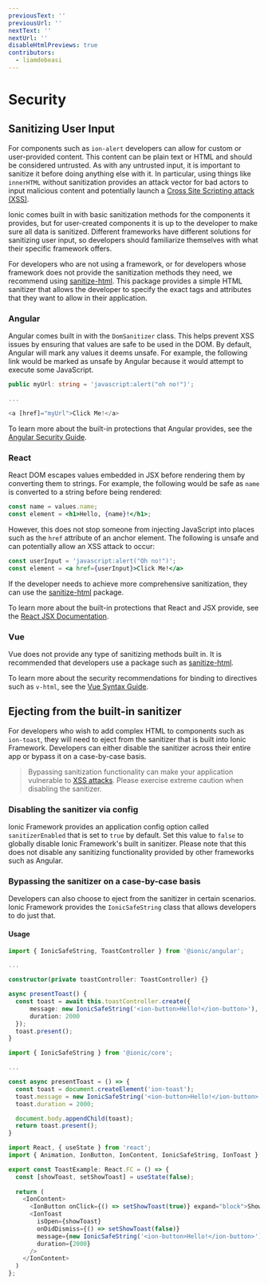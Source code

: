 ```yaml
---
previousText: ''
previousUrl: ''
nextText: ''
nextUrl: ''
disableHtmlPreviews: true
contributors:
  - liamdebeasi
---
```


# Security

## Sanitizing User Input

For components such as `ion-alert` developers can allow for custom or user-provided content. This content can be plain text or HTML and should be considered untrusted. As with any untrusted input, it is important to sanitize it before doing anything else with it. In particular, using things like `innerHTML` without sanitization provides an attack vector for bad actors to input malicious content and potentially launch a [Cross Site Scripting attack (XSS)](<https://en.wikipedia.org/wiki/Cross-site_scripting>).

Ionic comes built in with basic sanitization methods for the components it provides, but for user-created components it is up to the developer to make sure all data is sanitized. Different frameworks have different solutions for sanitizing user input, so developers should familiarize themselves with what their specific framework offers.

For developers who are not using a framework, or for developers whose framework does not provide the sanitization methods they need, we recommend using [sanitize-html](<https://www.npmjs.com/package/sanitize-html>). This package provides a simple HTML sanitizer that allows the developer to specify the exact tags and attributes that they want to allow in their application.

### Angular

Angular comes built in with the `DomSanitizer` class. This helps prevent XSS issues by ensuring that values are safe to be used in the DOM. By default, Angular will mark any values it deems unsafe. For example, the following link would be marked as unsafe by Angular because it would attempt to execute some JavaScript.

```typescript
public myUrl: string = 'javascript:alert("oh no!")';

...

<a [href]="myUrl">Click Me!</a>
```

To learn more about the built-in protections that Angular provides, see the [Angular Security Guide](https://angular.jp/guide/security).

### React

React DOM escapes values embedded in JSX before rendering them by converting them to strings. For example, the following would be safe as `name` is converted to a string before being rendered:

```jsx
const name = values.name;
const element = <h1>Hello, {name}!</h1>;
```

However, this does not stop someone from injecting JavaScript into places such as the `href` attribute of an anchor element. The following is unsafe and can potentially allow an XSS attack to occur:

```jsx
const userInput = 'javascript:alert("Oh no!")';
const element = <a href={userInput}>Click Me!</a>
```

If the developer needs to achieve more comprehensive sanitization, they can use the [sanitize-html](<https://www.npmjs.com/package/sanitize-html>) package.

To learn more about the built-in protections that React and JSX provide, see the [React JSX Documentation](https://reactjs.org/docs/introducing-jsx.html#jsx-prevents-injection-attacks).

### Vue

Vue does not provide any type of sanitizing methods built in. It is recommended that developers use a package such as [sanitize-html](<https://www.npmjs.com/package/sanitize-html>).

To learn more about the security recommendations for binding to directives such as `v-html`, see the [Vue Syntax Guide](https://vuejs.org/v2/guide/syntax.html#Raw-HTML).

## Ejecting from the built-in sanitizer

For developers who wish to add complex HTML to components such as `ion-toast`, they will need to eject from the sanitizer that is built into Ionic Framework. Developers can either disable the sanitizer across their entire app or bypass it on a case-by-case basis.

> Bypassing sanitization functionality can make your application vulnerable to <a href="https://en.wikipedia.org/wiki/Cross-site_scripting" target="_blank" rel="noreferrer">XSS attacks</a>. Please exercise extreme caution when disabling the sanitizer.

### Disabling the sanitizer via config

Ionic Framework provides an application config option called `sanitizerEnabled` that is set to `true` by default. Set this value to `false` to globally disable Ionic Framework's built in sanitizer. Please note that this does not disable any sanitizing functionality provided by other frameworks such as Angular.

### Bypassing the sanitizer on a case-by-case basis

Developers can also choose to eject from the sanitizer in certain scenarios. Ionic Framework provides the `IonicSafeString` class that allows developers to do just that.

#### Usage

<docs-tabs>
<docs-tab tab="angular">

```typescript
import { IonicSafeString, ToastController } from '@ionic/angular';

...

constructor(private toastController: ToastController) {}

async presentToast() {
  const toast = await this.toastController.create({
      message: new IonicSafeString('<ion-button>Hello!</ion-button>'),
      duration: 2000
  });
  toast.present();
}

```
</docs-tab>
<docs-tab tab="javascript">

```javascript
import { IonicSafeString } from '@ionic/core';

...

const async presentToast = () => {
  const toast = document.createElement('ion-toast');
  toast.message = new IonicSafeString('<ion-button>Hello!</ion-button>');
  toast.duration = 2000;

  document.body.appendChild(toast);
  return toast.present();
}

```
</docs-tab>
<docs-tab tab="react">

```typescript
import React, { useState } from 'react';
import { Animation, IonButton, IonContent, IonicSafeString, IonToast } from '@ionic/react';

export const ToastExample: React.FC = () => {
  const [showToast, setShowToast] = useState(false);
  
  return (
    <IonContent>
      <IonButton onClick={() => setShowToast(true)} expand="block">Show Toast</IonButton>
      <IonToast
        isOpen={showToast}
        onDidDismiss={() => setShowToast(false)}
        message={new IonicSafeString('<ion-button>Hello!</ion-button>')}
        duration={2000}
      />
    </IonContent>
  )
};
```
</docs-tab>
</docs-tabs>